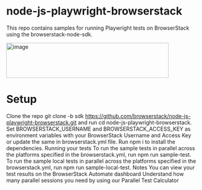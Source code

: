 # node-js-playwright-browserstack
This repo contains samples for running Playwright tests on BrowserStack using the browserstack-node-sdk.

<img width="429" height="93" alt="image" src="https://github.com/user-attachments/assets/7f8ebb23-9fc7-4384-9dd2-de0b7154fb52" />

# Setup
Clone the repo git clone -b sdk https://github.com/browserstack/node-js-playwright-browserstack.git and run cd node-js-playwright-browserstack.
Set BROWSERSTACK_USERNAME and BROWSERSTACK_ACCESS_KEY as environment variables with your BrowserStack Username and Access Key or update the same in browserstack.yml file.
Run npm i to install the dependencies.
Running your tests
To run the sample tests in parallel across the platforms specified in the browserstack.yml, run npm run sample-test.
To run the sample local tests in parallel across the platforms specified in the browserstack.yml, run npm run sample-local-test.
Notes
You can view your test results on the BrowserStack Automate dashboard
Understand how many parallel sessions you need by using our Parallel Test Calculator
